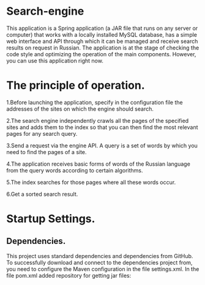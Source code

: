 # Search-engine
This application is a Spring application (a JAR file that runs on any server or computer) that works with a locally installed MySQL database, has a simple web interface and API through which it can be managed and receive search results on request in Russian. The application is at the stage of checking the code style and optimizing the operation of the main components. However, you can use this application right now.
# The principle of operation. 
1.Before launching the application, specify in the configuration file the addresses of the sites on which the engine should search.

2.The search engine independently crawls all the pages of the specified sites and adds them to the index so that you can then find the most relevant pages for any search query.

3.Send a request via the engine API. A query is a set of words by which you need to find the pages of a site.

4.The application receives basic forms of words of the Russian language from the query words according to certain algorithms.

5.The index searches for those pages where all these words occur.

6.Get a sorted search result.
# Startup Settings.
## Dependencies.
This project uses standard dependencies and dependencies from GitHub. To successfully download and connect to the dependencies project from, you need to configure the Maven configuration in the file settings.xml. In the file pom.xml added repository for getting jar files: <template>
 
  ```html
<repositories>
    <repository>
        <id>github</id>
        <name>GitHub Apache Maven Packages - Russian Morphology</name>
        <url>https://maven.pkg.github.com/skillbox-java/russianmorphology</url>
    </repository>
</repositories>
  ```
  
 Since GitHub requires token authorization to get data from a public repository, to specify the token, find the file settings.xml
-In Windows, it is located in the directory C:/Users /<Your user name>/.m2
-In Linux directory /home/<Your user name>/.m2
-In macOS at /Users/<Your user name>/.m2
Attention! 
The current token, the string to be inserted into the <value> tag...</value> is located in the document by reference
https://docs.google.com/document/d/1REA7E14HWNvpp3a6XqEoPLcISaxkDe8iQXVv98Nzktw/edit 
  ```html
  <servers>
    <server>
        <id>github</id>
        <configuration>
            <httpHeaders>
                <property>
                    <name>Authorization</name>
                    <value>Токен доступа</value>
                </property>
            </httpHeaders>
        </configuration>
    </server>
</servers>
   ```
Don't forget to change the token to the current one!
  
❗️If there is no file, then create settings.xml and insert into it:
```html
<settings xmlns="http://maven.apache.org/SETTINGS/1.0.0"
          xmlns:xsi="http://www.w3.org/2001/XMLSchema-instance"
          xsi:schemaLocation="http://maven.apache.org/SETTINGS/1.0.0
 https://maven.apache.org/xsd/settings-1.0.0.xsd">

   <servers>
       <server>
           <id>github</id>
           <configuration>
               <httpHeaders>
                   <property>
                       <name>Authorization</name>
                       <value>Токен доступа</value>
                   </property>
               </httpHeaders>
           </configuration>
        </server>
   </servers>

</settings>
``` 
Don't forget to change the token to the current one!
  
After that, update the dependencies in the project or force update the data from pom.xml 
  
To do this, call the context menu of the pom file.xml in the Project file tree and select the menu item Maven -> Reload Project.
  
If after that you still have an error:
 ```html
Could not transfer artifact org.apache.lucene.morphology:morph:pom:1.5
from/to github (https://maven.pkg.github.com/skillbox-java/russianmorphology):
authentication failed for
https://maven.pkg.github.com/skillbox-java/russianmorphology/org/apache/lucene/morphology/morph/1.5/morph-1.5.pom,
status: 401 Unauthorized
 ```
 Clean the Maven cache. The most reliable way is to delete a directory:

-Windows C:\Users\<user_name>\.m2\repository

-macOs /Users/<user_name>/.m2/repository

-Linux /home/<user_name>/.m2/repository
  
 After that, try again to update this from pom.xml
 ## DB Connection Settings.
 A driver for connecting to the MySQL database has been added to the project. To run the project, make sure that you have a MySQL 8.x server running.
 If you have docker installed, you can run a container with ready-made settings for the project with the command:
 ```html
 docker run -d --name=search---engine -e="MYSQL_ROOT_PASSWORD=11111111" -e="MYSQL_DATABASE=search_engine" -p3306:3306 mysql
 ```
 The default user name is root, the project settings in src/resources/application.yml correspond to the container settings, you do not need to change them.
 
 ❗️ If you have a MacBook with an M1 processor, you need to use a special image for ARM processors:
 ```html
 docker run -d --name=springLemmaExample -e="MYSQL_ROOT_PASSWORD=Kimk7FjT" -e="MYSQL_DATABASE=lemma" -p3306:3306 arm64v8/mysql:oracle
 ```
 If you use MySQL without docker, then create a search_engine database and replace the username and password in the src/resources/application.yml configuration file:
 ```html
 spring.jpa.hibernate.ddl-auto: update (it can also be "create", "create-drop", "validate")
 spring.datasource.url: jdbc:mysql://localhost:3306/search_engine?useSSL=false
 spring.datasource.username: root # user name
 spring.datasource.password: 11111111 # password
 ```
 After that, you can start the project. If the correct data is entered, the project will start successfully. If the launch ends with errors, study the error text, make
 corrections and try again.
 
 You can also use PostgreSQL DB in the application.
 
 ## Indexing Settings.
 Indexing is the process of forming a search index based on a certain amount of information. A search index is a specially organized database that allows you to 
 quickly and conveniently search for this information.
 The speed of search by the search index in any search engines, as a rule, takes a short time (usually fractions of a second) compared to the usual search by searching 
 through the entire array of information.
 For successful indexing, you must specify a site or a list of sites in application.yml as shown in the example:
 ```html
 sites:
        	- url: https://www.lenta.ru/
           name: Лента.ру
         - url: https://www.skillbox.ru/
           name: Skillbox
 ```
 For the correct relevance of the found pages, it is also necessary to specify its value for the page fields in application.yml. For example:
 ```html
 fields:
  fieldList:
    - name: title
      selector: title
      weight: 1.0 # relevance
    - name: body
      selector: body
      weight: 0.8 # relevance
 ```
 The relevance (weight) must be specified between 0 and 1.
 # Project structure
 The application uses the concept of MVC.

